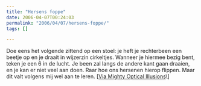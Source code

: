 ```yaml
---
title: "Hersens foppe"
date: 2006-04-07T00:24:03
permalink: "2006/04/07/hersens-foppe/"
tags: []

---
```

Doe eens het volgende zittend op een stoel: je heft je rechterbeen een beetje op en je draait in wijzerzin cirkeltjes. Wanneer je hiermee bezig bent, teken je een 6 in de lucht. Je been zal langs de andere kant gaan draaien, en je kan er niet veel aan doen. Raar hoe ons hersenen hierop flippen. Maar dit valt volgens mij wel aan te leren. \[[Via Mighty Optical Illusions](http://mightyillusions.blogspot.com/2006/04/left-brain-right-brain-magic-trick.html "http://mightyillusions.blogspot.com/2006/04/left-brain-right-brain-magic-trick.html")\]
